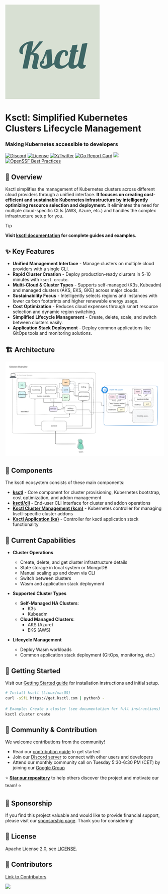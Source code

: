 ![ksctl - Kubernetes Simplified][cover-img-loc]

# Ksctl: Simplified Kubernetes Clusters Lifecycle Management

<h3>Making Kubernetes accessible to developers</h3>

[![Discord](https://img.shields.io/badge/discord-ksctl-brightgreen.svg)][discord-link]
[![License](https://img.shields.io/badge/License-Apache_2.0-blue.svg)][license]
[![X/Twitter][x-badge]][x-link]
[![Go Report Card](https://goreportcard.com/badge/github.com/ksctl/ksctl)](https://goreportcard.com/report/github.com/ksctl/ksctl)
[![](https://pkg.go.dev/badge/github.com/ksctl/ksctl.svg)](https://pkg.go.dev/github.com/ksctl/ksctl)
[![OpenSSF Best Practices](https://www.bestpractices.dev/projects/7469/badge)](https://www.bestpractices.dev/projects/7469)

## 📖 Overview

Ksctl simplifies the management of Kubernetes clusters across different cloud providers through a unified interface. **It focuses on creating cost-efficient and sustainable Kubernetes infrastructure by intelligently optimizing resource selection and deployment.** It eliminates the need for multiple cloud-specific CLIs (AWS, Azure, etc.) and handles the complex infrastructure setup for you.

> [!TIP]
> **Visit [ksctl documentation](https://docs.ksctl.com) for complete guides and examples.**

## ✨ Key Features

- **Unified Management Interface** - Manage clusters on multiple cloud providers with a single CLI.
- **Rapid Cluster Creation** - Deploy production-ready clusters in 5-10 minutes with `ksctl create`.
- **Multi-Cloud & Cluster Types** - Supports self-managed (K3s, Kubeadm) and managed clusters (AKS, EKS, GKE) across major clouds.
- **Sustainability Focus** - Intelligently selects regions and instances with lower carbon footprints and higher renewable energy usage.
- **Cost Optimization** - Reduces cloud expenses through smart resource selection and dynamic region switching.
- **Simplified Lifecycle Management** - Create, delete, scale, and switch between clusters easily.
- **Application Stack Deployment** - Deploy common applications like GitOps tools and monitoring solutions.

## 🏗️ Architecture

![ksctl system architecture][system-level]

## 🧩 Components

The ksctl ecosystem consists of these main components:

- [**ksctl**][ksctl-gh-link] - Core component for cluster provisioning, Kubernetes bootstrap, cost optimization, and addon management
- [**ksctl/cli**][cli-gh-link] - End-user CLI interface for cluster and addon operations
- [**Ksctl Cluster Management (kcm)**][kcm-gh-link] - Kubernetes controller for managing ksctl-specific cluster addons
- [**Ksctl Application (ka)**][ka-gh-link] - Controller for ksctl application stack functionality

## 🚀 Current Capabilities

- **Cluster Operations**
  - Create, delete, and get cluster infrastructure details
  - State storage in local system or MongoDB
  - Manual scaling up and down via CLI
  - Switch between clusters
  - Wasm and application stack deployment

- **Supported Cluster Types**
  - **Self-Managed HA Clusters**:
    - K3s
    - Kubeadm
  - **Cloud Managed Clusters**:
    - AKS (Azure)
    - EKS (AWS)

- **Lifecycle Management**
  - Deploy Wasm workloads
  - Common application stack deployment (GitOps, monitoring, etc.)

## 🚦 Getting Started

Visit our [Getting Started guide][docs-gettingstarted] for installation instructions and initial setup.

```bash
# Install ksctl (Linux/macOS)
curl -sSfL https://get.ksctl.com | python3 -

# Example: Create a cluster (see documentation for full instructions)
ksctl cluster create
```

## 👥 Community & Contribution

We welcome contributions from the community!

- Read our [contribution guide][contribution-link] to get started
- Join our [Discord server][discord-link] to connect with other users and developers
- Attend our monthly community call on Tuesday 5:30-6:30 PM (CET) by joining our [Google Group](https://groups.google.com/g/ksctl)

⭐ **[Star our repository](https://github.com/ksctl/ksctl)** to help others discover the project and motivate our team! ⭐

## 💼 Sponsorship

If you find this project valuable and would like to provide financial support, please visit our [sponsorship page](https://github.com/sponsors/dipankardas011). Thank you for considering!

## 📜 License

Apache License 2.0, see [LICENSE][license].

## 🙌 Contributors

[Link to Contributors](https://github.com/ksctl/ksctl/graphs/contributors)

<a href="https://github.com/ksctl/ksctl/graphs/contributors">
	<img src="https://contrib.rocks/image?repo=ksctl/ksctl" />
</a>

[cover-img-loc]:./assets/img/cover.svg
[x-badge]:https://img.shields.io/twitter/follow/ksctl_org?logo=x&style=flat
[x-link]:https://x.com/ksctl_org
[ksctl-gh-link]:https://github.com/ksctl/ksctl
[cli-gh-link]:https://github.com/ksctl/cli
[kcm-gh-link]:https://github.com/ksctl/kcm
[ka-gh-link]:https://github.com/ksctl/ka
[docs-gettingstarted]:https://docs.ksctl.com/docs/getting-started/
[system-level]:./assets/img/ksctl_solution.svg
[contribution-link]:https://docs.ksctl.com/docs/contribution-guidelines/
[discord-link]:https://discord.ksctl.com
[code-of-conduct]:https://github.com/ksctl/ksctl/blob/main/CODE_OF_CONDUCT.md
[governance]:https://github.com/ksctl/ksctl/blob/main/GOVERNANCE.md
[license]:https://github.com/ksctl/ksctl/blob/main/LICENSE
